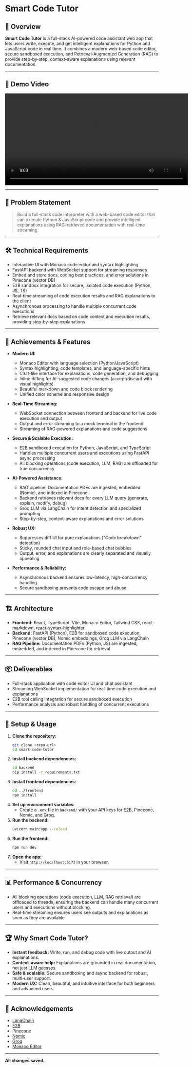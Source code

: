 # Smart Code Tutor

## 🚀 Overview

**Smart Code Tutor** is a full-stack AI-powered code assistant web app that lets users write, execute, and get intelligent explanations for Python and JavaScript code in real time. It combines a modern web-based code editor, secure sandboxed execution, and Retrieval-Augmented Generation (RAG) to provide step-by-step, context-aware explanations using relevant documentation.

---

## 🎥 Demo Video

<div align="center">
  <video src="backend/public/recording.mp4" controls width="600">
    Your browser does not support the video tag.
  </video>
</div>

---

## 🧩 Problem Statement

> Build a full-stack code interpreter with a web-based code editor that can execute Python & JavaScript code and provide intelligent explanations using RAG-retrieved documentation with real-time streaming.

---

## 🛠️ Technical Requirements

- Interactive UI with Monaco code editor and syntax highlighting
- FastAPI backend with WebSocket support for streaming responses
- Embed and store docs, coding best practices, and error solutions in Pinecone (vector DB)
- E2B sandbox integration for secure, isolated code execution (Python, JS, TS)
- Real-time streaming of code execution results and RAG explanations to the client
- Asynchronous processing to handle multiple concurrent code executions
- Retrieve relevant docs based on code context and execution results, providing step-by-step explanations

---

## 🎯 Achievements & Features

- **Modern UI:**
  - Monaco Editor with language selection (Python/JavaScript)
  - Syntax highlighting, code templates, and language-specific hints
  - Chat-like interface for explanations, code generation, and debugging
  - Inline diffing for AI-suggested code changes (accept/discard with visual highlights)
  - Beautiful markdown and code block rendering
  - Unified color scheme and responsive design

- **Real-Time Streaming:**
  - WebSocket connection between frontend and backend for live code execution and output
  - Output and error streaming to a mock terminal in the frontend
  - Streaming of RAG-powered explanations and code suggestions

- **Secure & Scalable Execution:**
  - E2B sandboxed execution for Python, JavaScript, and TypeScript
  - Handles multiple concurrent users and executions using FastAPI async processing
  - All blocking operations (code execution, LLM, RAG) are offloaded for true concurrency

- **AI-Powered Assistance:**
  - RAG pipeline: Documentation PDFs are ingested, embedded (Nomic), and indexed in Pinecone
  - Backend retrieves relevant docs for every LLM query (generate, explain, modify, debug)
  - Groq LLM via LangChain for intent detection and specialized prompting
  - Step-by-step, context-aware explanations and error solutions

- **Robust UX:**
  - Suppresses diff UI for pure explanations ("Code breakdown" detection)
  - Sticky, rounded chat input and role-based chat bubbles
  - Output, error, and explanations are clearly separated and visually appealing

- **Performance & Reliability:**
  - Asynchronous backend ensures low-latency, high-concurrency handling
  - Secure sandboxing prevents code escape and abuse

---

## 🏗️ Architecture

- **Frontend:** React, TypeScript, Vite, Monaco Editor, Tailwind CSS, react-markdown, react-syntax-highlighter
- **Backend:** FastAPI (Python), E2B for sandboxed code execution, Pinecone (vector DB), Nomic embeddings, Groq LLM via LangChain
- **RAG Pipeline:** Documentation PDFs (Python, JS) are ingested, embedded, and indexed in Pinecone for retrieval

---

## 📦 Deliverables

- Full-stack application with code editor UI and chat assistant
- Streaming WebSocket implementation for real-time code execution and explanations
- E2B tool calling integration for secure sandboxed execution
- Performance analysis and robust handling of concurrent executions

---

## 📝 Setup & Usage

1. **Clone the repository:**
   ```bash
   git clone <repo-url>
   cd smart-code-tutor
   ```
2. **Install backend dependencies:**
   ```bash
   cd backend
   pip install -r requirements.txt
   ```
3. **Install frontend dependencies:**
   ```bash
   cd ../frontend
   npm install
   ```
4. **Set up environment variables:**
   - Create a `.env` file in `backend/` with your API keys for E2B, Pinecone, Nomic, and Groq.
5. **Run the backend:**
   ```bash
   uvicorn main:app --reload
   ```
6. **Run the frontend:**
   ```bash
   npm run dev
   ```
7. **Open the app:**
   - Visit `http://localhost:5173` in your browser.

---

## 📊 Performance & Concurrency

- All blocking operations (code execution, LLM, RAG retrieval) are offloaded to threads, ensuring the backend can handle many concurrent users and executions without blocking.
- Real-time streaming ensures users see outputs and explanations as soon as they are available.

---

## 🏆 Why Smart Code Tutor?

- **Instant feedback:** Write, run, and debug code with live output and AI explanations.
- **Context-aware help:** Explanations are grounded in real documentation, not just LLM guesses.
- **Safe & scalable:** Secure sandboxing and async backend for robust, multi-user support.
- **Modern UX:** Clean, beautiful, and intuitive interface for both beginners and advanced users.

---

## 🙌 Acknowledgements

- [LangChain](https://github.com/langchain-ai/langchain)
- [E2B](https://e2b.dev/)
- [Pinecone](https://www.pinecone.io/)
- [Nomic](https://nomic.ai/)
- [Groq](https://groq.com/)
- [Monaco Editor](https://microsoft.github.io/monaco-editor/)

---

**All changes saved.** 